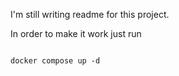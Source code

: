 I'm still writing readme for this project.

In order to make it work just run

```

docker compose up -d

```

